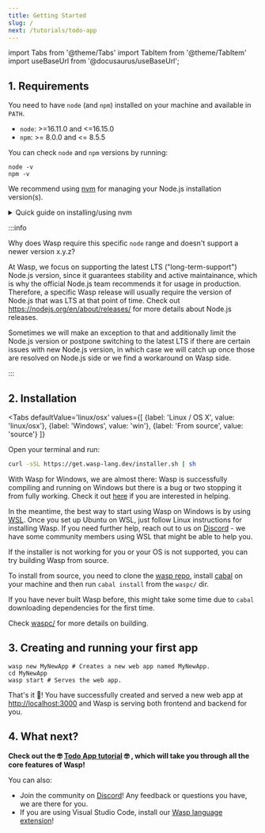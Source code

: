 ```yaml
---
title: Getting Started
slug: /
next: /tutorials/todo-app
---
```


import Tabs from '@theme/Tabs'
import TabItem from '@theme/TabItem'
import useBaseUrl from '@docusaurus/useBaseUrl';


## 1. Requirements

You need to have `node` (and `npm`) installed on your machine and available in `PATH`.
- `node`: >=16.11.0 and <=16.15.0
- `npm`: >= 8.0.0 and <= 8.5.5

You can check `node` and `npm` versions by running:
```shell-session
node -v
npm -v
```

We recommend using [nvm](https://github.com/nvm-sh/nvm) for managing your Node.js installation version(s).

<details>
  <summary style={{cursor: 'pointer', 'textDecoration': 'underline'}}>
    Quick guide on installing/using nvm
  </summary>
  <div>

  Install nvm via your OS package manager (aptitude, pacman, homebrew, ...) or alternatively via [nvm install script](https://github.com/nvm-sh/nvm#install--update-script).

  Then, install a version of node that you need, e.g.:
  ```shell-session
  nvm install 16.15.0
  ```

  Finally, whenever you need to ensure specific version of node is used, run e.g.
  ```shell-session
  nvm use 16.15.0
  ```
  to set the node version for current shell session.

  You can run
  ```shell-session
  node -v
  ```
  to check the version of node currently being used in this shell session.

  Check NVM repo for more details: https://github.com/nvm-sh/nvm .

  </div>
</details>

:::info

Why does Wasp require this specific `node` range and doesn't support a newer version x.y.z?

At Wasp, we focus on supporting the latest LTS ("long-term-support") Node.js version, since it guarantees stability and active maintainance, which is why the official Node.js team recommends it for usage in production.
Therefore, a specific Wasp release will usually require the version of Node.js that was LTS at that point of time.
Check out https://nodejs.org/en/about/releases/ for more details about Node.js releases.

Sometimes we will make an exception to that and additionally limit the Node.js version or postpone switching to the latest LTS if there are certain issues with new Node.js version, in which case we will catch up once those are resolved on Node.js side or we find a workaround on Wasp side.

:::

## 2. Installation

<Tabs
  defaultValue='linux/osx'
  values={[
    {label: 'Linux / OS X', value: 'linux/osx'},
    {label: 'Windows', value: 'win'},
    {label: 'From source', value: 'source'}
  ]}
>
  <TabItem value='linux/osx' >
<div style={{borderLeft: 'solid 6px #bf9900', paddingLeft: '10px'}} >

Open your terminal and run:

```bash
curl -sSL https://get.wasp-lang.dev/installer.sh | sh
```

</div>
  </TabItem>

  <TabItem value='win'>
<div style={{borderLeft: 'solid 6px #bf9900', paddingLeft: '10px'}} >

With Wasp for Windows, we are almost there: Wasp is successfully compiling and running on Windows but there is a bug or two stopping it from fully working. Check it out [here](https://github.com/wasp-lang/wasp/issues/48) if you are interested in helping.

In the meantime, the best way to start using Wasp on Windows is by using [WSL](https://docs.microsoft.com/en-us/windows/wsl/install-win10). Once you set up Ubuntu on WSL, just follow Linux instructions for installing Wasp. If you need further help, reach out to us on [Discord](https://discord.gg/rzdnErX) - we have some community members using WSL that might be able to help you.

</div>
  </TabItem>

  <TabItem value='source'>
<div style={{borderLeft: 'solid 6px #bf9900', paddingLeft: '10px'}} >

If the installer is not working for you or your OS is not supported, you can try building Wasp from source.

To install from source, you need to clone the [wasp repo](https://github.com/wasp-lang/wasp), install [cabal](https://cabal.readthedocs.io/en/stable/getting-started.html) on your machine and then run `cabal install` from the `waspc/` dir.

If you have never built Wasp before, this might take some time due to `cabal` downloading dependencies for the first time.  

Check [waspc/](https://github.com/wasp-lang/wasp/tree/main/waspc) for more details on building.

</div>
  </TabItem>
</Tabs>

## 3. Creating and running your first app
```shell-session
wasp new MyNewApp # Creates a new web app named MyNewApp.
cd MyNewApp
wasp start # Serves the web app.
```

That's it :tada:! You have successfully created and served a new web app at <http://localhost:3000> and Wasp is serving both frontend and backend for you.

## 4. What next?

**Check out the 🤓 [Todo App tutorial](tutorials/todo-app.md) 🤓 , which will take you through all the core features of Wasp!**

You can also:
- Join the community on [Discord](https://discord.gg/rzdnErX)! Any feedback or questions you have, we are there for you.
- If you are using Visual Studio Code, install our <a href="https://marketplace.visualstudio.com/items?itemName=wasp-lang.wasp">Wasp language extension</a>!
